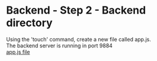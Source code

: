 # Backend - Step 2 - Backend directory
Using the 'touch' command, create a new file called app.js. <br>
The backend server is running in port 9884 <br>
[app.js file](https://github.com/scott5Tots/react-starter-app/blob/main/Step%202/assets/Appjs.jpg)
